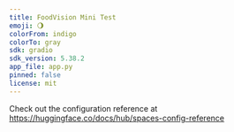 ```yaml
---
title: FoodVision Mini Test
emoji: 🌖
colorFrom: indigo
colorTo: gray
sdk: gradio
sdk_version: 5.38.2
app_file: app.py
pinned: false
license: mit
---
```


Check out the configuration reference at https://huggingface.co/docs/hub/spaces-config-reference
